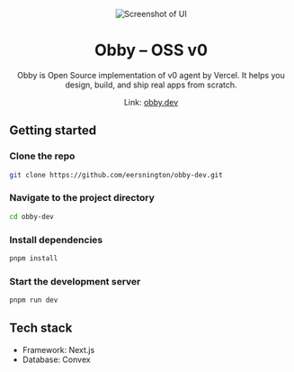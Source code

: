 <p align="center">
  <img src="./public/splash-image.png" alt="Screenshot of UI"/>
  <h1 align="center">Obby – OSS v0</h1>
</p>

<p align="center">
    Obby is Open Source implementation of v0 agent by Vercel. It helps you design, build, and ship real apps from scratch.

<p align="center">
  Link: <a href="https://obby.dev">obby.dev</a>
</p>

## Getting started

### Clone the repo

```bash
git clone https://github.com/eersnington/obby-dev.git
```

### Navigate to the project directory

```bash
cd obby-dev
```

### Install dependencies

```bash
pnpm install
```

### Start the development server

```bash
pnpm run dev
```

## Tech stack

- Framework: Next.js
- Database: Convex